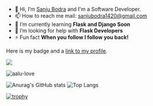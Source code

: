 - 👋 Hi, I’m [Sanju Bodra](https://sanjubodra.netlify.app) and I'm a Software Developer.
- 📫 How to reach me mail: sanjubodra1420@gmail.com
- 🌱 I’m currently learning **Flask and Django Soon**
- 🤝 I’m looking for help with **Flask Developers**
- ⚡ Fun fact **When you follow I follow you back!**

Here is my badge and a [link to my profile](https://www.hackthebox.eu/profile/203479).

![](https://www.hackthebox.eu/badge/image/203479)

<p align="left"> <img src="https://komarev.com/ghpvc/?username=aalu-love&label=Profile%20views&color=blueviolet" alt="aalu-love" /> </p>


![Anurag's GitHub stats](https://github-readme-stats.vercel.app/api?username=aalu-love&theme=vue-dark&show_icons=true)
![Top Langs](https://github-readme-stats.vercel.app/api/top-langs/?username=aalu-love&hide=php&theme=tokyonight)


[![trophy](https://github-profile-trophy.vercel.app/?username=aalu-love)](https://github.com/aalu-love/github-profile-trophy)


